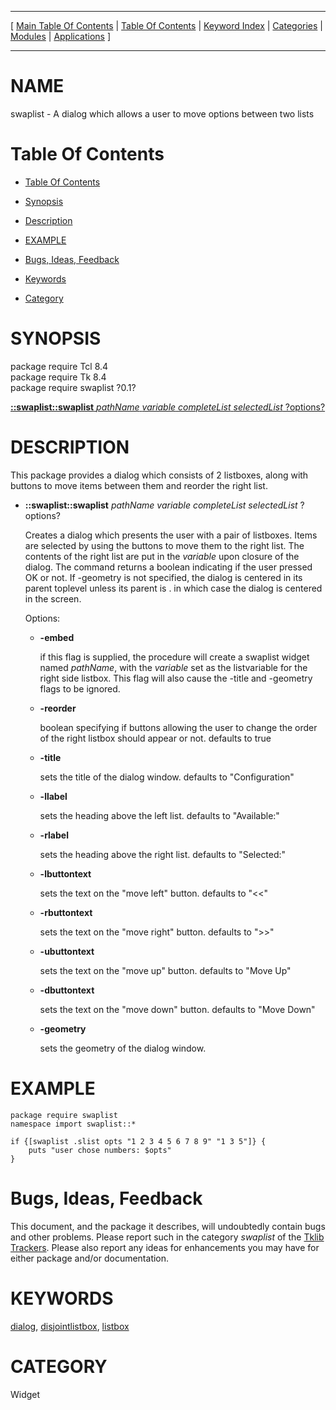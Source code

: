 
[//000000001]: # (swaplist \- A dialog which allows a user to move options between two lists)
[//000000002]: # (Generated from file 'swaplist\.man' by tcllib/doctools with format 'markdown')
[//000000003]: # (swaplist\(n\) 0\.1 tklib "A dialog which allows a user to move options between two lists")

<hr> [ <a href="../../../../toc.md">Main Table Of Contents</a> &#124; <a
href="../../../toc.md">Table Of Contents</a> &#124; <a
href="../../../../index.md">Keyword Index</a> &#124; <a
href="../../../../toc0.md">Categories</a> &#124; <a
href="../../../../toc1.md">Modules</a> &#124; <a
href="../../../../toc2.md">Applications</a> ] <hr>

# NAME

swaplist \- A dialog which allows a user to move options between two lists

# <a name='toc'></a>Table Of Contents

  - [Table Of Contents](#toc)

  - [Synopsis](#synopsis)

  - [Description](#section1)

  - [EXAMPLE](#section2)

  - [Bugs, Ideas, Feedback](#section3)

  - [Keywords](#keywords)

  - [Category](#category)

# <a name='synopsis'></a>SYNOPSIS

package require Tcl 8\.4  
package require Tk 8\.4  
package require swaplist ?0\.1?  

[__::swaplist::swaplist__ *pathName* *variable* *completeList* *selectedList* ?options?](#1)  

# <a name='description'></a>DESCRIPTION

This package provides a dialog which consists of 2 listboxes, along with buttons
to move items between them and reorder the right list\.

  - <a name='1'></a>__::swaplist::swaplist__ *pathName* *variable* *completeList* *selectedList* ?options?

    Creates a dialog which presents the user with a pair of listboxes\. Items are
    selected by using the buttons to move them to the right list\. The contents
    of the right list are put in the *variable* upon closure of the dialog\.
    The command returns a boolean indicating if the user pressed OK or not\. If
    \-geometry is not specified, the dialog is centered in its parent toplevel
    unless its parent is \. in which case the dialog is centered in the screen\.

    Options:

      * __\-embed__

        if this flag is supplied, the procedure will create a swaplist widget
        named *pathName*, with the *variable* set as the listvariable for
        the right side listbox\. This flag will also cause the \-title and
        \-geometry flags to be ignored\.

      * __\-reorder__

        boolean specifying if buttons allowing the user to change the order of
        the right listbox should appear or not\. defaults to true

      * __\-title__

        sets the title of the dialog window\. defaults to "Configuration"

      * __\-llabel__

        sets the heading above the left list\. defaults to "Available:"

      * __\-rlabel__

        sets the heading above the right list\. defaults to "Selected:"

      * __\-lbuttontext__

        sets the text on the "move left" button\. defaults to "<<"

      * __\-rbuttontext__

        sets the text on the "move right" button\. defaults to ">>"

      * __\-ubuttontext__

        sets the text on the "move up" button\. defaults to "Move Up"

      * __\-dbuttontext__

        sets the text on the "move down" button\. defaults to "Move Down"

      * __\-geometry__

        sets the geometry of the dialog window\.

# <a name='section2'></a>EXAMPLE

    package require swaplist
    namespace import swaplist::*

    if {[swaplist .slist opts "1 2 3 4 5 6 7 8 9" "1 3 5"]} {
        puts "user chose numbers: $opts"
    }

# <a name='section3'></a>Bugs, Ideas, Feedback

This document, and the package it describes, will undoubtedly contain bugs and
other problems\. Please report such in the category *swaplist* of the [Tklib
Trackers](http://core\.tcl\.tk/tklib/reportlist)\. Please also report any ideas
for enhancements you may have for either package and/or documentation\.

# <a name='keywords'></a>KEYWORDS

[dialog](\.\./\.\./\.\./\.\./index\.md\#dialog),
[disjointlistbox](\.\./\.\./\.\./\.\./index\.md\#disjointlistbox),
[listbox](\.\./\.\./\.\./\.\./index\.md\#listbox)

# <a name='category'></a>CATEGORY

Widget

